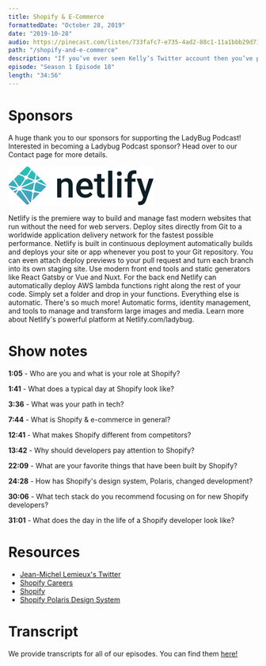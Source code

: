 ```yaml
---
title: Shopify & E-Commerce
formattedDate: "October 28, 2019"
date: "2019-10-28"
audio: https://pinecast.com/listen/733fafc7-e735-4ad2-88c1-11a1bbb29d71.mp3
path: "/shopify-and-e-commerce"
description: "If you’ve ever seen Kelly’s Twitter account then you’ve probably heard of Shopify, an E-commerce platform that gives you everything you need to sell online. This week we’re talking to JML, CTO at Shopify, and we’re giving you all the details."
episode: "Season 1 Episode 18"
length: "34:56"
---
```


# Sponsors

A huge thank you to our sponsors for supporting the LadyBug Podcast! Interested in becoming a Ladybug Podcast sponsor? Head over to our Contact page for more details.

<a class="image-link" target="_blank" href="https://jamstackconf.com/"><img src="../../images/sponsors/netlify.svg" alt="JAMStack Conf Website"></a>

Netlify is the premiere way to build and manage fast modern websites that run without the need for web servers. Deploy sites directly from Git to a worldwide application delivery network for the fastest possible performance. Netlify is built in continuous deployment automatically builds and deploys your site or app whenever you post to your Git repository. You can even attach deploy previews to your pull request and turn each branch into its own staging site. Use modern front end tools and static generators like React Gatsby or Vue and Nuxt. For the back end Netlify can automatically deploy AWS lambda functions right along the rest of your code. Simply set a folder and drop in your functions. Everything else is automatic. There's so much more! Automatic forms, identity management, and tools to manage and transform large images and media. Learn more about Netlify's powerful platform at Netlify.com/ladybug.

# Show notes

**1:05** - Who are you and what is your role at Shopify?

**1:41** - What does a typical day at Shopify look like?

**3:36** - What was your path in tech?

**7:44** - What is Shopify & e-commerce in general?

**12:41** - What makes Shopify different from competitors?

**13:42** - Why should developers pay attention to Shopify?

**22:09** - What are your favorite things that have been built by Shopify?

**24:28** - How has Shopify's design system, Polaris, changed development?

**30:06** - What tech stack do you recommend focusing on for new Shopify developers?

**31:01** - What does the day in the life of a Shopify developer look like?

# Resources

- [Jean-Michel Lemieux's Twitter](https://twitter.com/jmwind?lang=en)
- [Shopify Careers](https://www.shopify.com/careers)
- [Shopify](https://www.shopify.com/)
- [Shopify Polaris Design System](https://polaris.shopify.com/)

# Transcript

We provide transcripts for all of our episodes. You can find them <a href="https://github.com/ladybug-podcast/ladybug-website/blob/master/transcripts/18-shopify-and-e-commerce.md" target="_blank" class="highlight">here!</a>
